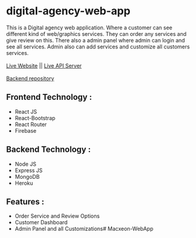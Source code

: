 # digital-agency-web-app
This is a Digital agency web application. Where a customer can see different kind of web/graphics services. They can order any services and give review on this. There also a admin panel where admin can login and see all services. Admin also can add services and customize all customers services.
<br>
<br>
[Live Website](https://digital-agency-20.firebaseapp.com/) || [Live API Server](https://desolate-falls-67613.herokuapp.com/) 
<br>
<br>
[Backend repository](https://github.com/MsiIslam20/Digital-Agency-Server)

## Frontend Technology :

- React JS
- React-Bootstrap
- React Router
- Firebase

## Backend Technology :

- Node JS
- Express JS
- MongoDB
- Heroku

## Features :

- Order Service and Review Options
- Customer Dashboard
- Admin Panel and all Customizations# Macxeon-WebApp
